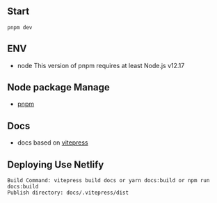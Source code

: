 ## Start

```
pnpm dev
```

## ENV

- node This version of pnpm requires at least Node.js v12.17

## Node package Manage

- [pnpm](https://github.com/pnpm/pnpm)

## Docs

- docs based on [vitepress](https://vitepress.vuejs.org/)

## Deploying Use Netlify

```
Build Command: vitepress build docs or yarn docs:build or npm run docs:build
Publish directory: docs/.vitepress/dist
```
